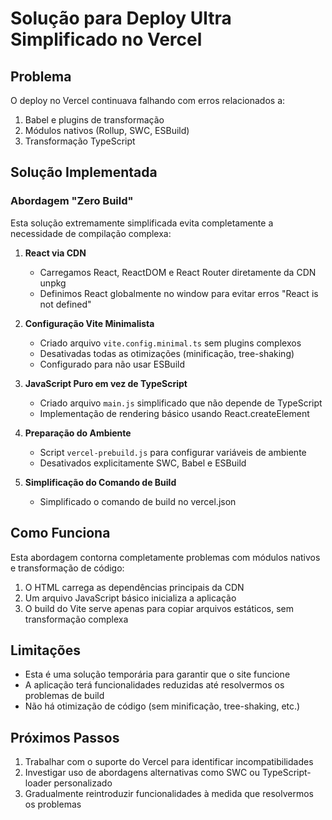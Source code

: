 # Solução para Deploy Ultra Simplificado no Vercel

## Problema
O deploy no Vercel continuava falhando com erros relacionados a:
1. Babel e plugins de transformação
2. Módulos nativos (Rollup, SWC, ESBuild)
3. Transformação TypeScript

## Solução Implementada

### Abordagem "Zero Build"
Esta solução extremamente simplificada evita completamente a necessidade de compilação complexa:

1. **React via CDN**
   - Carregamos React, ReactDOM e React Router diretamente da CDN unpkg
   - Definimos React globalmente no window para evitar erros "React is not defined"

2. **Configuração Vite Minimalista**
   - Criado arquivo `vite.config.minimal.ts` sem plugins complexos
   - Desativadas todas as otimizações (minificação, tree-shaking)
   - Configurado para não usar ESBuild

3. **JavaScript Puro em vez de TypeScript**
   - Criado arquivo `main.js` simplificado que não depende de TypeScript
   - Implementação de rendering básico usando React.createElement

4. **Preparação do Ambiente**
   - Script `vercel-prebuild.js` para configurar variáveis de ambiente
   - Desativados explicitamente SWC, Babel e ESBuild

5. **Simplificação do Comando de Build**
   - Simplificado o comando de build no vercel.json

## Como Funciona

Esta abordagem contorna completamente problemas com módulos nativos e transformação de código:

1. O HTML carrega as dependências principais da CDN
2. Um arquivo JavaScript básico inicializa a aplicação
3. O build do Vite serve apenas para copiar arquivos estáticos, sem transformação complexa

## Limitações

- Esta é uma solução temporária para garantir que o site funcione
- A aplicação terá funcionalidades reduzidas até resolvermos os problemas de build
- Não há otimização de código (sem minificação, tree-shaking, etc.)

## Próximos Passos

1. Trabalhar com o suporte do Vercel para identificar incompatibilidades
2. Investigar uso de abordagens alternativas como SWC ou TypeScript-loader personalizado
3. Gradualmente reintroduzir funcionalidades à medida que resolvermos os problemas
